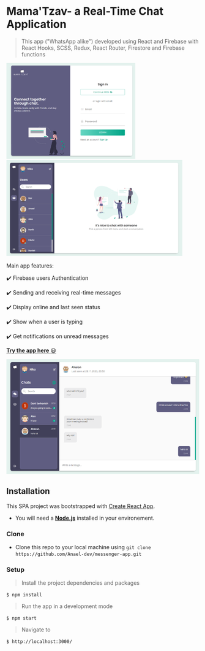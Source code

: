 # Mama'Tzav- a Real-Time Chat Application

> This app ("WhatsApp alike") developed using React and Firebase with React Hooks, SCSS, Redux, React Router, Firestore and Firebase functions

 <img src="public/screenshots/Screenshot 2020-11-28 235913.png" height="250" alt="Screenshot"/>

 <img src="public/screenshots/Screenshot 2020-11-28 235526.png" height="250" alt="Screenshot"/>

Main app features:

:heavy_check_mark: Firebase users Authentication

:heavy_check_mark: Sending and receiving real-time messages

:heavy_check_mark: Display online and last seen status

:heavy_check_mark: Show when a user is typing

:heavy_check_mark: Get notifications on unread messages


<a href="https://messenger-app-cce9f.web.app/" target="_blank">**Try the app here** :smiley:</a>

<img src="public/screenshots/Screenshot 2020-11-28 235410.png" height="300" alt="Screenshot"/>


## Installation

This SPA project was bootstrapped with [Create React App](https://github.com/facebook/create-react-app).

- You will need a <a href="https://nodejs.org/en/download/" target="_blank">**Node.js**</a> installed in your environement.

### Clone

- Clone this repo to your local machine using `git clone https://github.com/Anael-dev/messenger-app.git`

### Setup

> Install the project dependencies and packages

```shell
$ npm install
```

> Run the app in a development mode

```shell
$ npm start
```

> Navigate to

```shell
$ http://localhost:3000/
```
